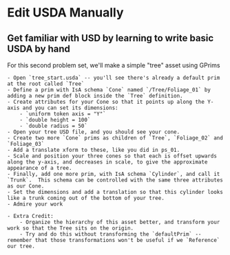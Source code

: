 # Edit USDA Manually
## Get familiar with USD by learning to write basic USDA by hand

For this second problem set, we'll make a simple "tree" asset using GPrims

    - Open `tree_start.usda` -- you'll see there's already a default prim at the root called `Tree`
    - Define a prim with IsA schema `Cone` named `/Tree/Foliage_01` by adding a new prim def block inside the `Tree` definition.
    - Create attributes for your Cone so that it points up along the Y-axis and you can set its dimensions:
        - `uniform token axis = "Y"`
        - `double height = 100`
        - `double radius = 50`
    - Open your tree USD file, and you should see your cone.
    - Create two more `Cone` prims as children of `Tree`, `Foliage_02` and `Foliage_03`
    - Add a translate xform to these, like you did in ps_01.
    - Scale and position your three cones so that each is offset upwards along the y-axis, and decreases in scale, to give the approximate appearance of a tree.
    - Finally, add one more prim, with IsA schema `Cylinder`, and call it `Trunk`.  This schema can be controlled with the same three attributes as our Cone.
    - Set the dimensions and add a translation so that this cylinder looks like a trunk coming out of the bottom of your tree.
    - Admire your work
    
    - Extra Credit:
        - Organize the hierarchy of this asset better, and transform your work so that the Tree sits on the origin.
        - Try and do this without transforming the `defaultPrim` -- remember that those transformations won't be useful if we `Reference` our tree.
